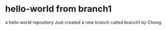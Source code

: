 # hello-world from branch1
a hello world repository
Just created a new branch called branch1 by Chong
